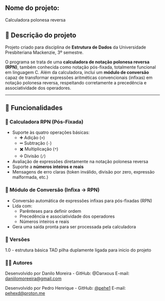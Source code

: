 ## Nome do projeto: 

Calculadora polonesa reversa

## 🧮 Descrição do projeto

Projeto criado para disciplina de **Estrutura de Dados** da Universidade Presbiteriana Mackenzie, 3º semestre.

O programa se trata de uma **calculadora de notação polonesa reversa (RPN)**, também conhecida como notação pós-fixada, totalmente funcional em linguagem C. Além da calculadora, inclui um **módulo de conversão** capaz de transformar expressões aritméticas convencionais (infixas) em notação polonesa reversa, respeitando corretamente a precedência e associatividade dos operadores.

---

## 🚀 Funcionalidades

### 📐 Calculadora RPN (Pós-Fixada)

- Suporte às quatro operações básicas:
  - ➕ Adição (`+`)
  - ➖ Subtração (`-`)
  - ✖️ Multiplicação (`*`)
  - ➗ Divisão (`/`)
- Avaliação de expressões diretamente na notação polonesa reversa
- Suporte a **números inteiros e reais**
- Mensagens de erro claras (token inválido, divisão por zero, expressão malformada, etc.)

### 🔄 Módulo de Conversão (Infixa → RPN)

- Conversão automática de expressões infixas para pós-fixadas (RPN)
- Lida com:
  - Parênteses para definir ordem
  - Precedência e associatividade dos operadores
  - Números inteiros e reais
- Gera uma saída pronta para ser processada pela calculadora

### 📁 Versões

1.0 - estrutura básica TAD pilha duplamente ligada para inicio do projeto

### 🧑‍💻 Autores

Desenvolvido por Danilo Moreira - 
GitHub: @Danxous
E-mail: daniilomoreeira@gmail.com

Desenvolvido por Pedro Henrique - 
GitHub: [@pehe1](https://github.com/pehe1)
E-mail: pehexd@proton.me
